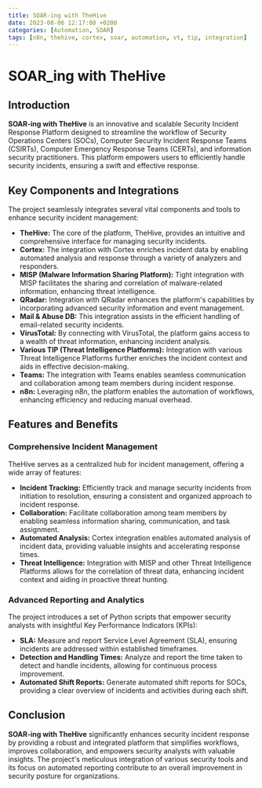 ```yaml
---
title: SOAR-ing with TheHive
date: 2023-08-06 12:17:00 +0200
categories: [Automation, SOAR]
tags: [n8n, thehive, cortex, soar, automation, vt, tip, integration]
---
```


# SOAR_ing with TheHive

## Introduction

**SOAR-ing with TheHive** is an innovative and scalable Security Incident Response Platform designed to streamline the workflow of Security Operations Centers (SOCs), Computer Security Incident Response Teams (CSIRTs), Computer Emergency Response Teams (CERTs), and information security practitioners. This platform empowers users to efficiently handle security incidents, ensuring a swift and effective response.

## Key Components and Integrations

The project seamlessly integrates several vital components and tools to enhance security incident management:

- **TheHive:** The core of the platform, TheHive, provides an intuitive and comprehensive interface for managing security incidents.
- **Cortex:** The integration with Cortex enriches incident data by enabling automated analysis and response through a variety of analyzers and responders.
- **MISP (Malware Information Sharing Platform):** Tight integration with MISP facilitates the sharing and correlation of malware-related information, enhancing threat intelligence.
- **QRadar:** Integration with QRadar enhances the platform's capabilities by incorporating advanced security information and event management.
- **Mail & Abuse DB:** This integration assists in the efficient handling of email-related security incidents.
- **VirusTotal:** By connecting with VirusTotal, the platform gains access to a wealth of threat information, enhancing incident analysis.
- **Various TIP (Threat Intelligence Platforms):** Integration with various Threat Intelligence Platforms further enriches the incident context and aids in effective decision-making.
- **Teams:** The integration with Teams enables seamless communication and collaboration among team members during incident response.
- **n8n:** Leveraging n8n, the platform enables the automation of workflows, enhancing efficiency and reducing manual overhead.

## Features and Benefits

### Comprehensive Incident Management

TheHive serves as a centralized hub for incident management, offering a wide array of features:

- **Incident Tracking:** Efficiently track and manage security incidents from initiation to resolution, ensuring a consistent and organized approach to incident response.
- **Collaboration:** Facilitate collaboration among team members by enabling seamless information sharing, communication, and task assignment.
- **Automated Analysis:** Cortex integration enables automated analysis of incident data, providing valuable insights and accelerating response times.
- **Threat Intelligence:** Integration with MISP and other Threat Intelligence Platforms allows for the correlation of threat data, enhancing incident context and aiding in proactive threat hunting.

### Advanced Reporting and Analytics

The project introduces a set of Python scripts that empower security analysts with insightful Key Performance Indicators (KPIs):

- **SLA:** Measure and report Service Level Agreement (SLA), ensuring incidents are addressed within established timeframes.
- **Detection and Handling Times:** Analyze and report the time taken to detect and handle incidents, allowing for continuous process improvement.
- **Automated Shift Reports:** Generate automated shift reports for SOCs, providing a clear overview of incidents and activities during each shift.

## Conclusion

**SOAR-ing with TheHive** significantly enhances security incident response by providing a robust and integrated platform that simplifies workflows, improves collaboration, and empowers security analysts with valuable insights. The project's meticulous integration of various security tools and its focus on automated reporting contribute to an overall improvement in security posture for organizations.
